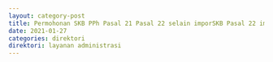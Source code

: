 ```yaml
---
layout: category-post
title: Permohonan SKB PPh Pasal 21 Pasal 22 selain imporSKB Pasal 22 impor PPh Pasal 23
date: 2021-01-27
categories: direktori
direktori: layanan administrasi
---
```

